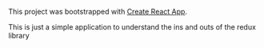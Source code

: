 This project was bootstrapped with [Create React App](https://github.com/facebook/create-react-app).

This is just a simple application to understand the ins and outs of the redux library
